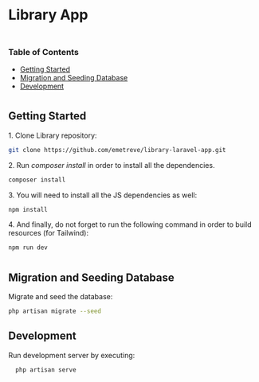 <div style="display:flex; align-items: center">
  <h1 style="position:relative; top: -6px" >Library App</h1>
</div>

### Table of Contents

-   [Getting Started](#getting-started)
-   [Migration and Seeding Database](#migration)
-   [Development](#development)

#

## Getting Started

1\. Clone Library repository:

```sh
git clone https://github.com/emetreve/library-laravel-app.git
```

2\. Run _composer install_ in order to install all the dependencies.

```sh
composer install
```

3\. You will need to install all the JS dependencies as well:

```sh
npm install
```

4\. And finally, do not forget to run the following command in order to build resources (for Tailwind):

```sh
npm run dev
```

#

## Migration and Seeding Database

Migrate and seed the database:

```sh
php artisan migrate --seed
```

## Development

Run development server by executing:

```sh
  php artisan serve
```
